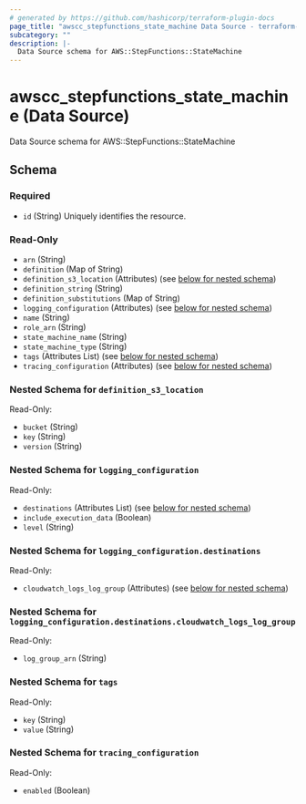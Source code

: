 ```yaml
---
# generated by https://github.com/hashicorp/terraform-plugin-docs
page_title: "awscc_stepfunctions_state_machine Data Source - terraform-provider-awscc"
subcategory: ""
description: |-
  Data Source schema for AWS::StepFunctions::StateMachine
---
```


# awscc_stepfunctions_state_machine (Data Source)

Data Source schema for AWS::StepFunctions::StateMachine



<!-- schema generated by tfplugindocs -->
## Schema

### Required

- `id` (String) Uniquely identifies the resource.

### Read-Only

- `arn` (String)
- `definition` (Map of String)
- `definition_s3_location` (Attributes) (see [below for nested schema](#nestedatt--definition_s3_location))
- `definition_string` (String)
- `definition_substitutions` (Map of String)
- `logging_configuration` (Attributes) (see [below for nested schema](#nestedatt--logging_configuration))
- `name` (String)
- `role_arn` (String)
- `state_machine_name` (String)
- `state_machine_type` (String)
- `tags` (Attributes List) (see [below for nested schema](#nestedatt--tags))
- `tracing_configuration` (Attributes) (see [below for nested schema](#nestedatt--tracing_configuration))

<a id="nestedatt--definition_s3_location"></a>
### Nested Schema for `definition_s3_location`

Read-Only:

- `bucket` (String)
- `key` (String)
- `version` (String)


<a id="nestedatt--logging_configuration"></a>
### Nested Schema for `logging_configuration`

Read-Only:

- `destinations` (Attributes List) (see [below for nested schema](#nestedatt--logging_configuration--destinations))
- `include_execution_data` (Boolean)
- `level` (String)

<a id="nestedatt--logging_configuration--destinations"></a>
### Nested Schema for `logging_configuration.destinations`

Read-Only:

- `cloudwatch_logs_log_group` (Attributes) (see [below for nested schema](#nestedatt--logging_configuration--destinations--cloudwatch_logs_log_group))

<a id="nestedatt--logging_configuration--destinations--cloudwatch_logs_log_group"></a>
### Nested Schema for `logging_configuration.destinations.cloudwatch_logs_log_group`

Read-Only:

- `log_group_arn` (String)




<a id="nestedatt--tags"></a>
### Nested Schema for `tags`

Read-Only:

- `key` (String)
- `value` (String)


<a id="nestedatt--tracing_configuration"></a>
### Nested Schema for `tracing_configuration`

Read-Only:

- `enabled` (Boolean)


